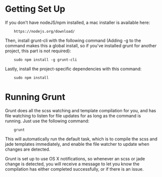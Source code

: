 Getting Set Up
==============

If you don't have nodeJS/npm installed, a mac installer is available here:

        https://nodejs.org/download/

Then, install grunt-cli with the following command (Adding -g to the command makes this a global install, so if you've
installed grunt for another project, this part is not required):

        sudo npm install -g grunt-cli

Lastly, install the project-specific dependencies with this command:

        sudo npm install

Running Grunt
=============

Grunt does all the scss watching and template compilation for you, and has file watching to listen for file updates
for as long as the command is running.  Just use the following command:

        grunt

This will automatically run the default task, which is to compile the scss and jade templates immediately, and enable
the file watcher to update when changes are detected.

Grunt is set up to use OS X notifications, so whenever an scss or jade change is detected, you will receive a message
to let you know the compilation has either completed successfully, or if there is an issue.